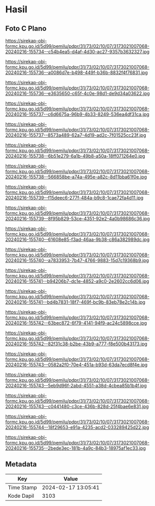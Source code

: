 # Hasil

## Foto C Plano

https://sirekap-obj-formc.kpu.go.id/5d99/pemilu/pdpr/31/73/02/10/07/3173021007068-20240216-155734--c54b4ea5-d4af-4d30-ac27-9357b3632327.jpg

https://sirekap-obj-formc.kpu.go.id/5d99/pemilu/pdpr/31/73/02/10/07/3173021007068-20240216-155736--a0086d7e-b498-449f-b36b-8832f4f76831.jpg

https://sirekap-obj-formc.kpu.go.id/5d99/pemilu/pdpr/31/73/02/10/07/3173021007068-20240216-155736--e3635650-c65f-4c0e-98d1-de9d34a03622.jpg

https://sirekap-obj-formc.kpu.go.id/5d99/pemilu/pdpr/31/73/02/10/07/3173021007068-20240216-155737--c6d6675a-96b9-4b33-8249-536ea4df31ca.jpg

https://sirekap-obj-formc.kpu.go.id/5d99/pemilu/pdpr/31/73/02/10/07/3173021007068-20240216-155737--8573a489-62a7-4d19-ad2c-7f01525cc23f.jpg

https://sirekap-obj-formc.kpu.go.id/5d99/pemilu/pdpr/31/73/02/10/07/3173021007068-20240216-155738--6b51e279-6a1b-49b8-a50a-18ff071264e0.jpg

https://sirekap-obj-formc.kpu.go.id/5d99/pemilu/pdpr/31/73/02/10/07/3173021007068-20240216-155738--566858be-a74a-495e-a82c-8d11bba61f0e.jpg

https://sirekap-obj-formc.kpu.go.id/5d99/pemilu/pdpr/31/73/02/10/07/3173021007068-20240216-155739--f15deec6-277f-484a-b9c8-1cae72fa4d11.jpg

https://sirekap-obj-formc.kpu.go.id/5d99/pemilu/pdpr/31/73/02/10/07/3173021007068-20240216-155739--8f95b829-53ce-4351-92e2-4a0b98686c36.jpg

https://sirekap-obj-formc.kpu.go.id/5d99/pemilu/pdpr/31/73/02/10/07/3173021007068-20240216-155740--61608e85-f3ad-46aa-9b38-c86a382989dc.jpg

https://sirekap-obj-formc.kpu.go.id/5d99/pemilu/pdpr/31/73/02/10/07/3173021007068-20240216-155740--a7833953-7b47-4766-9883-15d7c19368b9.jpg

https://sirekap-obj-formc.kpu.go.id/5d99/pemilu/pdpr/31/73/02/10/07/3173021007068-20240216-155741--b94206b7-dc1e-4852-a9c0-2e2602cc6d06.jpg

https://sirekap-obj-formc.kpu.go.id/5d99/pemilu/pdpr/31/73/02/10/07/3173021007068-20240216-155741--bd4b7831-18f7-469f-bc9b-83eb78e2c14b.jpg

https://sirekap-obj-formc.kpu.go.id/5d99/pemilu/pdpr/31/73/02/10/07/3173021007068-20240216-155742--63bec872-6f79-4141-94f9-ac24c5898cce.jpg

https://sirekap-obj-formc.kpu.go.id/5d99/pemilu/pdpr/31/73/02/10/07/3173021007068-20240216-155742--82f31c38-b2be-43b9-a777-f8e500b43173.jpg

https://sirekap-obj-formc.kpu.go.id/5d99/pemilu/pdpr/31/73/02/10/07/3173021007068-20240216-155743--0582a2f0-70e4-451a-b93d-63da7ecd8f4e.jpg

https://sirekap-obj-formc.kpu.go.id/5d99/pemilu/pdpr/31/73/02/10/07/3173021007068-20240216-155743--5eb9d96f-2abd-4551-a38d-4cbea85b1b4f.jpg

https://sirekap-obj-formc.kpu.go.id/5d99/pemilu/pdpr/31/73/02/10/07/3173021007068-20240216-155743--c0441480-c3ce-436b-828d-25f4bae6e831.jpg

https://sirekap-obj-formc.kpu.go.id/5d99/pemilu/pdpr/31/73/02/10/07/3173021007068-20240216-155744--18f29653-e91a-4235-acd2-033289425d22.jpg

https://sirekap-obj-formc.kpu.go.id/5d99/pemilu/pdpr/31/73/02/10/07/3173021007068-20240216-155735--2bede3ec-181b-4a9c-84b3-18975af1ec33.jpg


## Metadata

| Key        | Value               |
| ---------- | ------------------- |
| Time Stamp | 2024-02-17 13:05:41 |
| Kode Dapil | 3103                |



